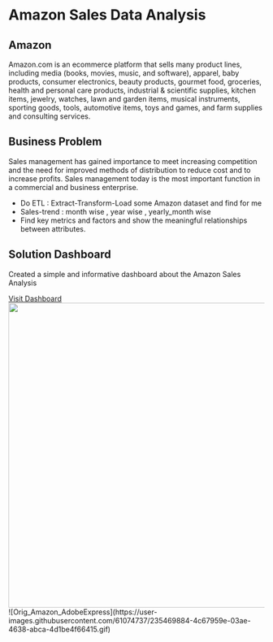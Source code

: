 <h1>Amazon Sales Data Analysis</h1>
<h2>Amazon</h2>
<p>Amazon.com is an ecommerce platform that sells many product lines, 
including media (books, movies, music, and software), apparel, baby products,
consumer electronics, beauty products, gourmet food, groceries, health and 
personal care products, industrial & scientific supplies, kitchen items, 
jewelry, watches, lawn and garden items, musical instruments, sporting goods, 
tools, automotive items, toys and games, and farm supplies and consulting 
services.</p>
<h2>Business Problem</h2>
<p>Sales management has gained importance to meet increasing competition and 
the need for improved methods of distribution to reduce cost and to increase 
profits. Sales management today is the most important function in a 
commercial and business enterprise.</p>
<ul>
    <li>Do ETL : Extract-Transform-Load some Amazon dataset and find for me</li>
    <li>Sales-trend : month wise , year wise , yearly_month wise</li>
    <li>Find key metrics and factors and show the meaningful relationships between attributes.</li>
</ul>
<h2>Solution Dashboard</h2>
<p>Created a simple and informative dashboard about the Amazon Sales Analysis</p>
<a href="https://app.powerbi.com/viewr=eyJrIjoiNmRlMDg1NTktNWQxNy00YTQxLWJmNmYtODY2NmU2NDM0NGYyIiwidCI6ImRmODY3OWNkLWE4MGUtNDVkOC05OWFjLWM4M2VkN2ZmOTVhMCJ9&pageName=ReportSectionaed43aaac5d19943ebec">Visit Dashboard</a>

<img src="https://user-images.githubusercontent.com/61074737/235469884-4c67959e-03ae-4638-abca-4d1be4f66415.gif" width="900" height="600">
![Orig_Amazon_AdobeExpress](https://user-images.githubusercontent.com/61074737/235469884-4c67959e-03ae-4638-abca-4d1be4f66415.gif)
